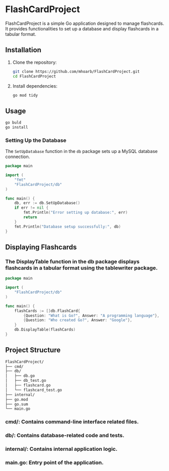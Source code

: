 # FlashCardProject

FlashCardProject is a simple Go application designed to manage flashcards. It provides functionalities to set up a database and display flashcards in a tabular format.


## Installation

1. Clone the repository:
    ```bash
    git clone https://github.com/mhoarb/FlashCardProject.git
    cd FlashCardProject
    ```

2. Install dependencies:
    ```bash
    go mod tidy
    ```

## Usage
 ```bash
go buld
go install
```

### Setting Up the Database

The `SetUpDatabase` function in the `db` package sets up a MySQL database connection.

```go
package main

import (
    "fmt"
    "FlashCardProject/db"
)

func main() {
    db, err := db.SetUpDatabase()
    if err != nil {
        fmt.Println("Error setting up database:", err)
        return
    }
    fmt.Println("Database setup successfully:", db)
}
```
## Displaying Flashcards

### The DisplayTable function in the db package displays flashcards in a tabular format using the tablewriter package.
```go
package main

import (
    "FlashCardProject/db"
)

func main() {
    flashCards := []db.FlashCard{
        {Question: "What is Go?", Answer: "A programming language"},
        {Question: "Who created Go?", Answer: "Google"},
    }
    db.DisplayTable(flashCards)
}
```
## Project Structure
```bash
FlashCardProject/
├── cmd/
├── db/
│   ├── db.go
│   ├── db_test.go
│   ├── flashcard.go
│   └── flashcard_test.go
├── internal/
├── go.mod
├── go.sum
└── main.go
```
### cmd/: Contains command-line interface related files.
### db/: Contains database-related code and tests.
### internal/: Contains internal application logic.
### main.go: Entry point of the application.



